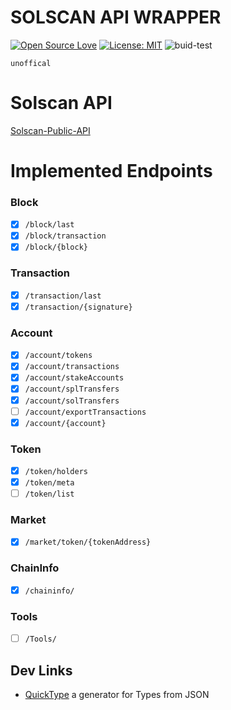 # SOLSCAN API WRAPPER

[![Open Source Love](https://badges.frapsoft.com/os/v1/open-source.svg?v=103)](https://github.com/ellerbrock/open-source-badges/)
[![License: MIT](https://img.shields.io/badge/License-MIT-yellow.svg)](https://opensource.org/licenses/MIT)
![buid-test](https://https://github.com/DerZwergGimli/solscan-api/actions/workflows/buidtest.yml/badge.svg)

``unoffical``

# Solscan API

[Solscan-Public-API](https://public-api.solscan.io/docs/#/)

# Implemented Endpoints

### Block

- [x] ``/block/last``
- [x] ``/block/transaction``
- [x] ``/block/{block}``

### Transaction

- [x] ``/transaction/last``
- [x] ``/transaction/{signature}``

### Account

- [x] ``/account/tokens``
- [x] ``/account/transactions``
- [x] ``/account/stakeAccounts``
- [x] ``/account/splTransfers``
- [x] ``/account/solTransfers``
- [ ] ``/account/exportTransactions``
- [x] ``/account/{account}``

### Token

- [x] ``/token/holders``
- [x] ``/token/meta``
- [ ] ``/token/list``

### Market

- [x] ``/market/token/{tokenAddress}``

### ChainInfo

- [x] ``/chaininfo/``

### Tools

- [ ] ``/Tools/``

## Dev Links

- [QuickType](https://app.quicktype.io/) a generator for Types from JSON
